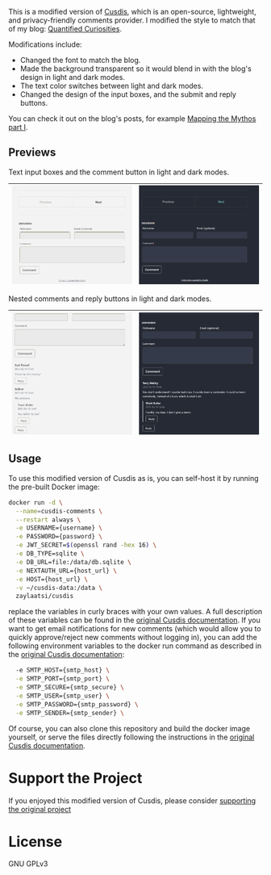 
This is a modified version of [Cusdis](https://github.com/djyde/cusdis), which is an open-source, lightweight, and privacy-friendly comments provider. I modified the style to match that of my blog: [Quantified Curiosities](https://quantifiedcuriosities.com).

Modifications include:
- Changed the font to match the blog.
- Made the background transparent so it would blend in with the blog's design in light and dark modes.
- The text color switches between light and dark modes.
- Changed the design of the input boxes, and the submit and reply buttons.

You can check it out on the blog's posts, for example [Mapping the Mythos part I](https://quantifiedcuriosities.com/posts/greek-myth-network1/).

## Previews

Text input boxes and the comment button in light and dark modes.

| ![Image1](public/images/light1.png) | ![Image2](public/images/dark1.png) |
|----------------|----------------|

Nested comments and reply buttons in light and dark modes.

| ![Image1](public/images/light2.png) | ![Image2](public/images/dark2.png) |
|----------------|----------------|

## Usage

To use this modified version of Cusdis as is, you can self-host it by running the pre-built Docker image:

```bash
docker run -d \
  --name=cusdis-comments \
  --restart always \
  -e USERNAME={username} \
  -e PASSWORD={password} \
  -e JWT_SECRET=$(openssl rand -hex 16) \
  -e DB_TYPE=sqlite \
  -e DB_URL=file:/data/db.sqlite \
  -e NEXTAUTH_URL={host_url} \
  -e HOST={host_url} \
  -v ~/cusdis-data:/data \
  zaylaatsi/cusdis
```

replace the variables in curly braces with your own values. A full description of these variables can be found in the [original Cusdis documentation](https://cusdis.com/doc#/self-host/docker). If you want to get email notifications for new comments (which would allow you to quickly approve/reject new comments without logging in), you can add the following environment variables to the docker run command as described in the [original Cusdis documentation](https://cusdis.com/doc#/features/notification):

```bash
  -e SMTP_HOST={smtp_host} \
  -e SMTP_PORT={smtp_port} \
  -e SMTP_SECURE={smtp_secure} \
  -e SMTP_USER={smtp_user} \
  -e SMTP_PASSWORD={smtp_password} \
  -e SMTP_SENDER={smtp_sender} \
```

Of course, you can also clone this repository and build the docker image yourself, or serve the files directly following the instructions in the [original Cusdis documentation](https://cusdis.com/doc#/self-host/manual).

# Support the Project

If you enjoyed this modified version of Cusdis, please consider [supporting the original project](https://github.com/djyde/cusdis?tab=readme-ov-file#-sponsor-this-project)

# License

GNU GPLv3

